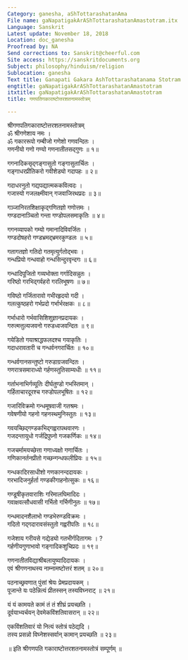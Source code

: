 ```yaml
---
Category: ganesha, aShTottarashatanAma
File name: gaNapatigakArAShTottarashatanAmastotram.itx
Language: Sanskrit
Latest update: November 18, 2018
Location: doc_ganesha
Proofread by: NA
Send corrections to: Sanskrit@cheerful.com
Site access: https://sanskritdocuments.org
Subject: philosophy/hinduism/religion
Sublocation: ganesha
Text title: Ganapati Gakara AshTottarashatanama Stotram
engtitle: gaNapatigakArAShTottarashatanAmastotram
itxtitle: gaNapatigakArAShTottarashatanAmastotram
title: गणपतिगकाराष्टोत्तरशतनामस्तोत्रम्

---
```

  
 श्रीगणपतिगकाराष्टोत्तरशतनामस्तोत्रम्   
         ॐ श्रीगणेशाय नमः ।  
ॐ गकाररूपो गम्बीजो गणेशो गणवन्दितः ।  
गणनीयो गणो गण्यो गणनातीतसद्गुणः ॥ १॥  
  
गगनादिकसृद्गङ्गासुतो गङ्गासुतार्चितः ।  
गङ्गाधरप्रीतिकरो गवीशेड्यो गदापहः ॥ २॥  
  
गदाधरनुतो गद्यपद्यात्मककवित्वदः ।  
गजास्यो गजलक्ष्मीवान् गजवाजिरथप्रदः ॥ ३॥  
  
गञ्जानिरतशिक्षाकृद्गणितज्ञो गणोत्तमः ।  
गण्डदानाञ्चितो गन्ता गण्डोपलसमाकृतिः ॥ ४॥  
  
गगनव्यापको गम्यो गमानादिविवर्जितः ।  
गण्डदोषहरो गण्डभ्रमद्भ्रमरकुण्डलः ॥ ५॥  
  
गतागतज्ञो गतिदो गतमृत्युर्गतोद्भवः ।  
गन्धप्रियो गन्धवाहो गन्धसिन्दुरवृन्दगः ॥ ६॥  
  
गन्धादिपूजितो गव्यभोक्ता गर्गादिसन्नुतः ।  
गरिष्ठो गरभिद्गर्वहरो गरलिभूषणः ॥ ७॥  
  
गविष्ठो गर्जितारावो गभीरहृदयो गदी ।  
गलत्कुष्ठहरो गर्भप्रदो गर्भार्भरक्षकः ॥ ८॥  
  
गर्भाधारो गर्भवासिशिशुज्ञानप्रदायकः ।  
गरुत्मत्तुल्यजवनो गरुडध्वजवन्दितः ॥ ९॥  
  
गयेडितो गयाश्राद्धफलदश्च गयाकृतिः ।  
गदाधरावतारी च गन्धर्वनगरार्चितः ॥ १०॥  
  
गन्धर्वगानसन्तुष्टो गरुडाग्रजवन्दितः ।  
गणरात्रसमाराध्यो गर्हणस्तुतिसाम्यधीः ॥ ११॥  
  
गर्ताभनाभिर्गव्यूतिः दीर्घतुण्डो गभस्तिमान् ।  
गर्हिताचारदूरश्च गरुडोपलभूषितः ॥ १२॥  
  
गजारिविक्रमो गन्धमूषवाजी गतश्रमः ।  
गवेषणीयो गहनो गहनस्थमुनिस्तुतः ॥ १३॥  
  
गवयच्छिद्गण्डकभिद्गह्वरापथवारणः ।  
गजदन्तायुधो गर्जद्रिपुघ्नो गजकर्णिकः ॥ १४॥  
  
गजचर्मामयच्छेत्ता गणाध्यक्षो गणार्चितः ।  
गणिकानर्तनप्रीतो गच्छन्गन्धफलीप्रियः ॥ १५॥  
  
गन्धकादिरसाधीशो गणकानन्ददायकः ।  
गरभादिजनुर्हर्ता गण्डकीगाहनोत्सुकः ॥ १६॥  
  
गण्डूषीकृतवाराशिः गरिमालघिमादिदः ।  
गवाक्षवत्सौधवासी गर्भितो गर्भिणीनुतः ॥ १७॥  
  
गन्धमादनशैलाभो गण्डभेरुण्डविक्रमः ।  
गदितो गद्गदारावसंस्तुतो गह्वरीपतिः ॥ १८॥  
  
गजेशाय गरीयसे गद्येड्यो गतभीर्गदितागमः । ?  
गर्हणीयगुणाभावो गङ्गादिकशुचिप्रदः ॥ १९॥  
  
गणनातीतविद्याश्रीबलायुष्यादिदायकः ।  
एवं श्रीगणनाथस्य नाम्नामष्टोत्तरं शतम् ॥ २०॥  
  
पठनाच्छ्रवणात् पुंसां श्रेयः प्रेमप्रदायकम् ।  
पूजान्ते यः पठेन्नित्यं प्रीतस्सन् तस्यविघ्नराट् ॥ २१॥  
  
यं यं कामयते कामं तं तं शीघ्रं प्रयच्छति ।  
दूर्वयाभ्यर्चयन् देवमेकविंशतिवासरान् ॥ २२॥  
  
एकविंशतिवारं यो नित्यं स्तोत्रं पठेद्यदि ।  
तस्य प्रसन्नो विघ्नेशस्सर्वान् कामान् प्रयच्छति ॥ २३॥  
  
॥ इति श्रीगणपति गकाराष्टोत्तरशतनामस्तोत्रं सम्पूर्णम् ॥  
  
  
  
